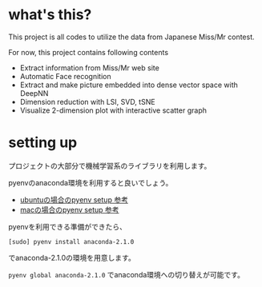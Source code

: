 # what's this?

This project is all codes to utilize the data from Japanese Miss/Mr contest.

For now, this project contains following contents

* Extract information from Miss/Mr web site
* Automatic Face recognition
* Extract and make picture embedded into dense vector space with DeepNN
* Dimension reduction with LSI, SVD, tSNE
* Visualize 2-dimension plot with interactive scatter graph

# setting up

プロジェクトの大部分で機械学習系のライブラリを利用します。

pyenvのanaconda環境を利用すると良いでしょう。

* [ubuntuの場合のpyenv setup 参考](http://qiita.com/5t111111/items/e170fead91261621b054)
* [macの場合のpyenv setup 参考](http://hogehuga.com/post-241/)

pyenvを利用できる準備ができたら、

`[sudo] pyenv install anaconda-2.1.0`

でanaconda-2.1.0の環境を用意します。

`pyenv global anaconda-2.1.0` でanaconda環境への切り替えが可能です。
